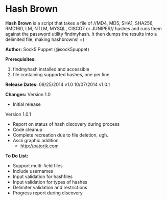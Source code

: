 Hash Brown
=========

**Hash Brown** is a script that takes a file of //MD4, MD5, SHA1, SHA256, RMD160, LM, NTLM, MYSQL, CISCO7 or JUNIPER// hashes and runs them against the password utility findmyhash.  It then dumps the results into a delimited file, making hashbrowns! =)

**Author:** Sock5 Puppet (@sock5puppet)

**Prerequisites:**
1) findmyhash installed and accessible
2) file containing supported hashes, one per line

**Release Dates:**
09/25/2014 v1.0
10/07/2014 v1.0.1

**Changes:**
Version 1.0
* Initial release

Version 1.0.1
* Report on status of hash discovery during process
* Code cleanup
* Complete recreation due to file deletion, ugh.
* Ascii graphic addition
  - http://patorjk.com

**To Do List:**
* Support multi-field files
* Include usernames
* Input validation for hashfiles
* Input validation for types of hashes
* Delimiter validation and restrictions
* Progress report during discovery
